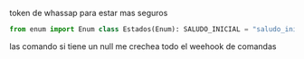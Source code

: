 
token de whassap para estar mas seguros

```python
from enum import Enum class Estados(Enum): SALUDO_INICIAL = "saludo_inicial" ESPERANDO_CONFIRMACION = "esperando_confirmacion" ESPERANDO_NOMBRE = "esperando_nombre" ESPERANDO_DIRECCION = "esperando_direccion" CONFIRMANDO_DIRECCION = "confirmando_direccion"
```



las comando si tiene un null me crechea todo el weehook de comandas









